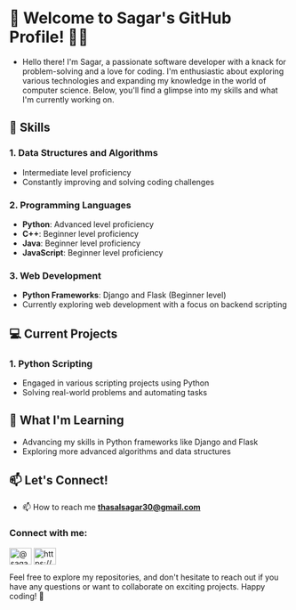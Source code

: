 # 👋 Welcome to Sagar's GitHub Profile! 👨‍💻

- Hello there! I'm Sagar, a passionate software developer with a knack for problem-solving and a love for coding. I'm enthusiastic about exploring various technologies and expanding my knowledge in the world of computer science. Below, you'll find a glimpse into my skills and what I'm currently working on.

## 🚀 Skills

### 1. Data Structures and Algorithms
- Intermediate level proficiency
- Constantly improving and solving coding challenges

### 2. Programming Languages
- **Python**: Advanced level proficiency
- **C++**: Beginner level proficiency
- **Java**: Beginner level proficiency
- **JavaScript**: Beginner level proficiency

### 3. Web Development
- **Python Frameworks**: Django and Flask (Beginner level)
- Currently exploring web development with a focus on backend scripting

## 💻 Current Projects

### 1. Python Scripting
- Engaged in various scripting projects using Python
- Solving real-world problems and automating tasks

## 🌱 What I'm Learning
- Advancing my skills in Python frameworks like Django and Flask
- Exploring more advanced algorithms and data structures

## 📫 Let's Connect!
- 📫 How to reach me **thasalsagar30@gmail.com**

<h3 align="left">Connect with me:</h3>
<p align="left">
<a href="https://twitter.com/@sagarthasal" target="blank"><img align="center" src="https://raw.githubusercontent.com/rahuldkjain/github-profile-readme-generator/master/src/images/icons/Social/twitter.svg" alt="@sagarthasal" height="30" width="40" /></a>
<a href="https://linkedin.com/in/https://www.linkedin.com/in/sagar-thasal-profile/" target="blank"><img align="center" src="https://raw.githubusercontent.com/rahuldkjain/github-profile-readme-generator/master/src/images/icons/Social/linked-in-alt.svg" alt="https://www.linkedin.com/in/sagar-thasal-profile/" height="30" width="40" /></a>
</p>

Feel free to explore my repositories, and don't hesitate to reach out if you have any questions or want to collaborate on exciting projects. Happy coding! 🚀
